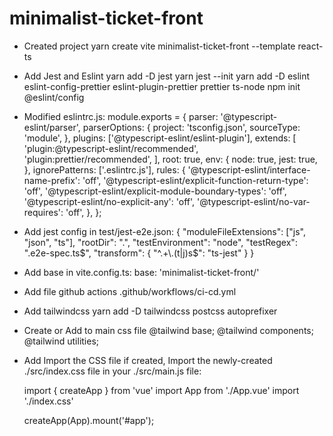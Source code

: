 # minimalist-ticket-front

- Created project
yarn create vite minimalist-ticket-front --template react-ts

- Add Jest and Eslint
  yarn add -D jest
  yarn jest --init
  yarn add -D eslint eslint-config-prettier eslint-plugin-prettier prettier ts-node
  npm init @eslint/config

- Modified eslintrc.js:
    module.exports = {
    parser: '@typescript-eslint/parser',
    parserOptions: {
        project: 'tsconfig.json',
        sourceType: 'module',
    },
    plugins: ['@typescript-eslint/eslint-plugin'],
    extends: [
        'plugin:@typescript-eslint/recommended',
        'plugin:prettier/recommended',
    ],
    root: true,
    env: {
        node: true,
        jest: true,
    },
    ignorePatterns: ['.eslintrc.js'],
    rules: {
        '@typescript-eslint/interface-name-prefix': 'off',
        '@typescript-eslint/explicit-function-return-type': 'off',
        '@typescript-eslint/explicit-module-boundary-types': 'off',
        '@typescript-eslint/no-explicit-any': 'off',
        '@typescript-eslint/no-var-requires': 'off',
    },
    };

- Add jest config in test/jest-e2e.json:
    {
        "moduleFileExtensions": ["js", "json", "ts"],
        "rootDir": ".",
        "testEnvironment": "node",
        "testRegex": ".e2e-spec.ts$",
        "transform": {
        "^.+\\.(t|j)s$": "ts-jest"
        }
    }

- Add base in vite.config.ts:
  base: 'minimalist-ticket-front/'

- Add file github actions .github/workflows/ci-cd.yml

- Add tailwindcss
  yarn add -D tailwindcss postcss autoprefixer

- Create or Add to main css file
  @tailwind base;
  @tailwind components;
  @tailwind utilities;

- Add Import the CSS file if created, Import the newly-created ./src/index.css file in your ./src/main.js file:

    import { createApp } from 'vue'
    import App from './App.vue'
    import './index.css'

    createApp(App).mount('#app');
